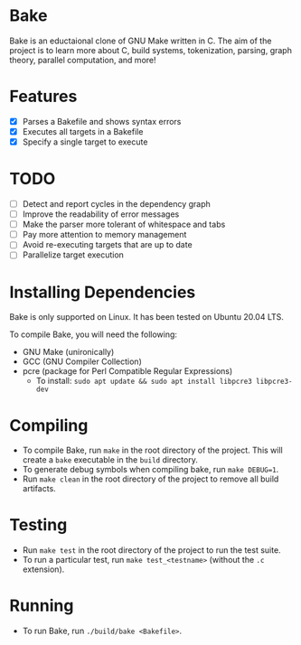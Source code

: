 # Bake
Bake is an eductaional clone of GNU Make written in C. The aim of the project is to learn more about C, build systems, tokenization, parsing, graph theory, parallel computation, and more!

# Features
- [x] Parses a Bakefile and shows syntax errors
- [x] Executes all targets in a Bakefile
- [x] Specify a single target to execute

# TODO
- [ ] Detect and report cycles in the dependency graph
- [ ] Improve the readability of error messages
- [ ] Make the parser more tolerant of whitespace and tabs
- [ ] Pay more attention to memory management
- [ ] Avoid re-executing targets that are up to date
- [ ] Parallelize target execution

# Installing Dependencies
Bake is only supported on Linux. It has been tested on Ubuntu 20.04 LTS.

To compile Bake, you will need the following:
- GNU Make (unironically)
- GCC (GNU Compiler Collection)
- pcre (package for Perl Compatible Regular Expressions)
  - To install: `sudo apt update && sudo apt install libpcre3 libpcre3-dev`

# Compiling
- To compile Bake, run `make` in the root directory of the project. This will create a `bake` executable in the `build` directory.
- To generate debug symbols when compiling bake, run `make DEBUG=1`.
- Run `make clean` in the root directory of the project to remove all build artifacts.


# Testing
- Run `make test` in the root directory of the project to run the test suite.
- To run a particular test, run `make test_<testname>` (without the `.c` extension).


# Running
- To run Bake, run `./build/bake <Bakefile>`.
